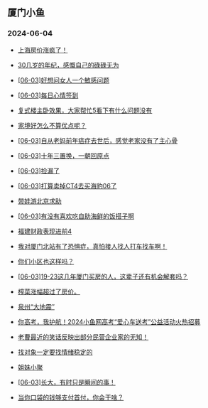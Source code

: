 ## 厦门小鱼 
### 2024-06-04

+ [上海房价涨疯了！](http://bbs.xmfish.com/read-htm-tid-18199644.html)

+ [30几岁的年纪，感慨自己的碌碌无为](http://bbs.xmfish.com/read-htm-tid-18199483.html)

+ [[06-03]好想问女人一个敏感问题](http://bbs.xmfish.com/read-htm-tid-18199711.html)

+ [[06-03]每日心情签到](http://bbs.xmfish.com/read-htm-tid-18199455.html)

+ [复式楼主卧效果，大家帮忙5看下有什么问题没有](http://bbs.xmfish.com/read-htm-tid-18199456.html)

+ [家境好怎么不算优点呢？](http://bbs.xmfish.com/read-htm-tid-18199705.html)

+ [[06-03]自从老妈前年癌症去世后，感觉老家没有了主心骨](http://bbs.xmfish.com/read-htm-tid-18199645.html)

+ [[06-03]十年三置换，一朝回原点](http://bbs.xmfish.com/read-htm-tid-18199789.html)

+ [[06-03]捡漏了](http://bbs.xmfish.com/read-htm-tid-18199510.html)

+ [[06-03]打算卖掉CT4去买海豹06了](http://bbs.xmfish.com/read-htm-tid-18199614.html)

+ [带娃游北京求助](http://bbs.xmfish.com/read-htm-tid-18199610.html)

+ [[06-03]有没有喜欢吃自助海鲜的饭搭子啊](http://bbs.xmfish.com/read-htm-tid-18199597.html)

+ [福建财政表现进前4](http://bbs.xmfish.com/read-htm-tid-18199675.html)

+ [我对厦门北站有了恐惧症，真怕接人找人打车找车啊！](http://bbs.xmfish.com/read-htm-tid-18199772.html)

+ [你们小区也这样吗？](http://bbs.xmfish.com/read-htm-tid-18199735.html)

+ [[06-03]19-23这几年厦门买房的人，这辈子还有机会解套吗？](http://bbs.xmfish.com/read-htm-tid-18199764.html)

+ [榨菜涨幅超过了房价。](http://bbs.xmfish.com/read-htm-tid-18199662.html)

+ [泉州“大地震″](http://bbs.xmfish.com/read-htm-tid-18199724.html)

+ [你高考，我护航！2024小鱼网高考“爱心车送考”公益活动火热招募](http://bbs.xmfish.com/read-htm-tid-18199823.html)

+ [老曹最近的笑话反映出部分民营企业家的无知！](http://bbs.xmfish.com/read-htm-tid-18200040.html)

+ [找对象一定要找情绪稳定的](http://bbs.xmfish.com/read-htm-tid-18199810.html)

+ [姐妹小聚](http://bbs.xmfish.com/read-htm-tid-18199944.html)

+ [[06-03]长大，有时只是瞬间的事！](http://bbs.xmfish.com/read-htm-tid-18199755.html)

+ [当你口袋的钱够支付首付，你会干啥？](http://bbs.xmfish.com/read-htm-tid-18199877.html)

